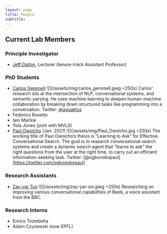 ```yaml
---
layout: page
title: People
subtitle: 
---
```


## Current Lab Members

### Principle Investigator
- [Jeff Dalton](https://www.gla.ac.uk/schools/computing/staff/jeffdalton/), Lecturer (tenure-track Assistant Professor)


### PhD Students
- [Carlos Gemmell](https://aquaktus.github.io) ![](/assets/img/carlos_gemmell.jpeg =250x)
Carlos' research sits at the intersection of NLP, conversational systems, and semantic parsing. He uses machine learning to deepen human-machine collaboration by breaking down structured tasks like programming into a conversation. 
Twitter: [@aquaktus](https://twitter.com/aquaktus?lang=en)
- Federico Rosetto
- Iain Mackie 
- Yola Jones (joint with MVLS)
- [Paul Owoicho](https://www.linkedin.com/in/paulowoicho/) (Jan. 2021) ![](/assets/img/Paul_Owoicho.jpg =250x) 
The working title of Paul Owoicho’s thesis is “Learning to Ask” for Effective Conversational Search. The goal is to research conversational search systems and create a dynamic search agent that “learns to ask” the right questions from the user at the right time, to carry out an efficient information-seeking task.
Twitter: [@ogbonokopaul](https://twitter.com/ogbonokopaul]

### Research Assistants
- [Zay-yar Tun](https://uk.linkedin.com/in/zay-yar-tun-668411153) ![](/assets/img/zay-yar-sm.jpeg =250x) 
Researching on improving various conversational capabilities of Beeb, a voice assistant from the BBC.

### Research Interns
- Enrico Trombetta
- Adam Czyzewski (now EPFL)
